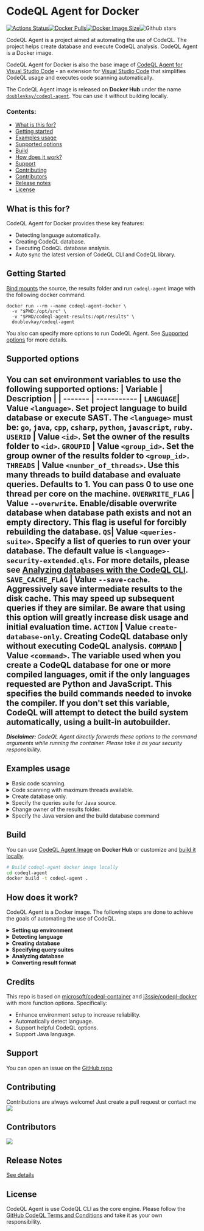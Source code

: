 # CodeQL Agent for Docker
[![Actions Status](https://github.com/docker/compose-cli/workflows/Continuous%20integration/badge.svg)](https://hub.docker.com/repository/docker/doublevkay/codeql-agent)[![Docker Pulls](https://badgen.net/docker/pulls/doublevkay/codeql-agent?icon=docker&label=pulls)](https://hub.docker.com/repository/docker/doublevkay/codeql-agent)[![Docker Image Size](https://badgen.net/docker/size/doublevkay/codeql-agent?icon=docker&label=image%20size)](https://hub.docker.com/repository/docker/doublevkay/codeql-agent)![Github stars](https://badgen.net/github/stars/codeql-agent-project/codeql-agent-docker?icon=github&label=stars)

CodeQL Agent is a project aimed at automating the use of CodeQL. The project helps create database and execute CodeQL analysis. CodeQL Agent is a Docker image.

CodeQL Agent for Docker is also the base image of [CodeQL Agent for Visual Studio Code](https://github.com/vovikhangcdv/codeql-agent-extension) - an extension for [Visual Studio Code](https://code.visualstudio.com/) that simplifies CodeQL usage and executes code scanning automatically.

The CodeQL Agent image is released on **Docker Hub** under the name [`doublevkay/codeql-agent`](https://hub.docker.com/repository/docker/doublevkay/codeql-agent). You can use it without building locally.


### Contents:
  - [What is this for?](#what-is-this-for)
  - [Getting started](#getting-started)
  - [Examples usage](#examples-usage)
  - [Supported options](#supported-options)
  - [Build](#build)
  - [How does it work?](#how-does-it-work)
  - [Support](#support)
  - [Contributing](#contributing)
  - [Contributors](#contributors)
  - [Release notes](#release-notes)
  - [License](#license)


## What is this for?

CodeQL Agent for Docker provides these key features:
- Detecting language automatically.
- Creating CodeQL database.
- Executing CodeQL database analysis.
- Auto sync the latest version of CodeQL CLI and CodeQL library.

## Getting Started
[Bind mounts](https://docs.docker.com/storage/bind-mounts/) the source, the results folder and run `codeql-agent` image with the following docker command.

```console
docker run --rm --name codeql-agent-docker \
  -v "$PWD:/opt/src" \
  -v "$PWD/codeql-agent-results:/opt/results" \
  doublevkay/codeql-agent
```

You also can specify more options to run CodeQL Agent. See [Supported options](#supported-options) for more details. 


## Supported options
You can set environment variables to use the following supported options:
| Variable  | Description |
| ------- | ----------- |
`LANGUAGE`| Value `<language>`. Set project language to build database or execute SAST. The `<language>` must be: `go`, `java`, `cpp`, `csharp`, `python`, `javascript`, `ruby`.
`USERID` | Value `<id>`. Set the owner of the results folder to `<id>`.
`GROUPID` | Value `<group_id>`. Set the group owner of the results folder to `<group_id>`.
`THREADS` | Value `<number_of_threads>`. Use this many threads to build database and evaluate queries. Defaults to 1. You can pass 0 to use one thread per core on the machine.
`OVERWRITE_FLAG` | Value `--overwrite`. Enable/disable overwrite database when database path exists and not an empty directory. This flag is useful for forcibly rebuilding the database.
`QS`| Value `<queries-suite>`. Specify a list of queries to run over your database. The default value is `<language>-security-extended.qls`. For more details, please see [Analyzing databases with the CodeQL CLI](https://codeql.github.com/docs/codeql-cli/analyzing-databases-with-the-codeql-cli/#running-codeql-database-analyze).
`SAVE_CACHE_FLAG` | Value `--save-cache`. Aggressively save intermediate results to the disk cache. This may speed up subsequent queries if they are similar. Be aware that using this option will greatly increase disk usage and initial evaluation time. 
`ACTION` | Value `create-database-only`. Creating CodeQL database only without executing CodeQL analysis.
`COMMAND` | Value `<command>`. The variable used when you create a CodeQL database for one or more compiled languages, omit if the only languages requested are Python and JavaScript. This specifies the build commands needed to invoke the compiler. If you don't set this variable, CodeQL will attempt to detect the build system automatically, using a built-in autobuilder. 
-----

***Disclaimer:** CodeQL Agent directly forwards these options to the command arguments while running the container. Please take it as your security responsibility.*


## Examples usage

<details>
    <summary>Basic code scanning.</summary>

```bash
docker run --rm --name codeql-agent-docker \
  -v "$PWD:/opt/src" \
  -v "$PWD/codeql-agent-results:/opt/results" \
  doublevkay/codeql-agent
```
</details>

<details>
    <summary>Code scanning with maximum threads available.</summary>

```bash
docker run --rm --name codeql-agent-docker \
  -v "$PWD:/opt/src" \
  -v "$PWD/codeql-agent-results:/opt/results" \
  -e "THREADS=0" \
  doublevkay/codeql-agent
```
  </details>

<details>
    <summary>Create database only.</summary>

```bash
docker run --rm --name codeql-agent-docker \
  -v "$PWD:/opt/src" \
  -v "$PWD/codeql-agent-results:/opt/results" \
  -e "ACTION=create-database-only" \
  doublevkay/codeql-agent
```
  </details>

<details>
    <summary>Specify the queries suite for Java source.</summary>

```bash
docker run --rm --name codeql-agent-docker \
  -v "$PWD:/opt/src" \
  -v "$PWD/codeql-agent-results:/opt/results" \
  -e "LANGUAGE=java" \
  -e "QS=java-security-and-quality.qls" \
  doublevkay/codeql-agent
```
</details>

<details>
    <summary>Change owner of the results folder.</summary>
    Because CodeQL Agent runs the script as root in Docker containers. So maybe you need to change the results folder owner to your own.

```bash
docker run --rm --name codeql-agent-docker \
  -v "$PWD:/opt/src" \
  -v "$PWD/codeql-agent-results:/opt/results" \
  -e "USERID=$(id -u ${USER})" -e "GROUPID=$(id -g ${USER}) \
  doublevkay/codeql-agent
```
</details>

<details>
    <summary> Specify the Java version and the build database command </summary>

By default, we use JDK 11 and Maven 3.6.3 for the CodeQL agent image. We can change the versions of Java and Maven by mounting a volume and setting the JAVA_HOME and MAVEN_HOME environment variables in the CodeQL agent container. For example:

1. Create a Dockerfile (named Dockerfile-java) for the specific versions of Java and Maven, and place it in the directory that will be used for mounting later:
   ```Dockerfile
    FROM --platform=amd64 maven:3-jdk-8-slim

    RUN mkdir -p /opt/jdk/ /opt/maven/

    RUN cp -r $JAVA_HOME/* /opt/jdk/

    RUN cp -r $MAVEN_HOME/* /opt/maven/

    CMD ["echo"]
   ```
2. Build and run the Docker container, mounting the JDK and Maven directories to the respective volumes:
   ```bash
    docker buildx build -t codeql-java -f Dockerfile-java .
    docker run --rm  -v "jdkvol:/opt/jdk" -v "mavenvol:/opt/maven" codeql-java
   ```
3. Finally, run codeql-agent container with mounted volumes and set env variable JAVA_HOME, MAVEN_HOME to the mounted volumes

  ```bash
  docker run --rm --name codeql-agent-docker \
    -v "$PWD:/opt/src" \
    -v "$PWD/codeql-agent-results:/opt/results" \
    -v "jdkvol:/opt/jdk" \
    -v "mavenvol:/opt/maven" \
    -e "LANGUAGE=java" \
    -e "JAVA_HOME=/opt/jdk" \
    -e "MAVEN_HOME=/opt/maven" \
    -e "COMMAND=mvn clean install" \
    doublevkay/codeql-agent
  ```
</details>

## Build
You can use [CodeQL Agent Image](https://hub.docker.com/repository/docker/doublevkay/codeql-agent) on **Docker Hub** or customize and [build it locally](#build-locally).
```bash
# Build codeql-agent docker image locally 
cd codeql-agent
docker build -t codeql-agent .
```


## How does it work?
CodeQL Agent is a Docker image. The following steps are done to achieve the goals of automating the use of CodeQL. 

<details><summary><b>Setting up environment</b></summary>

>In this step, the image prepares the environment for executing CodeQL. It includes: using Ubuntu base image; downloading and installing [CodeQL Bundle](https://github.com/github/codeql-action/releases) (which contains the CodeQL CLI and the precompiled library queries to reduce the CodeQL execution time); installing necessary softwares such as `java`, `maven`, `nodejs`, `typescript`,... to create a CodeQL database successfully.

</details>

<details> <summary><b> Detecting language</b></summary>

>CodeQL Agent uses [github/linguist](https://github.com/github/linguist) to detect the source code language.

</details>

<details> <summary><b> Creating database </b></summary>

> CodeQL Agent runs the CodeQL create database command.
  ```bash
  codeql database create --threads=$THREADS --language=$LANGUAGE $COMMAND $DB -s $SRC $OVERWRITE_FLAG
  ```

</details>

<details> <summary><b> Specifying  query suites </b></summary>

> Analyzing databases requires specifying a query suite. According to the goals of application static application security testing (SAST) goals, CodeQL Agent uses `<language>-security-extended.qls` as the default query suite.

</details>

<details> <summary><b> Analyzing database </b></summary>

> CodeQL Agent runs the CodeQL database analysis command.
```bash
codeql database analyze --format=$FORMAT --threads=$THREADS $SAVE_CACHE_FLAG --output=$OUTPUT/issues.$FORMAT $DB $QS
``` 

</details>

<details> <summary><b> Converting result format </b></summary>

>CodeQL Agent will convert the CodeQL result from [SARIF format](http://docs.oasis-open.org/sarif/sarif/v2.0/csprd01/sarif-v2.0-csprd01.html) to [Security Report Schemas](https://gitlab.com/gitlab-org/security-products/security-report-schemas) (provided by Gitlab). This step is done by mapping the fields of two formats. The details of implementation are in the [sarif2sast](https://github.com/vovikhangcdv/codeql-agent/blob/main/scripts/sarif2sast.py) script. You can use this script independently as a workaround to solve the [Gitlab Issue 118496](https://gitlab.com/gitlab-org/gitlab/-/issues/118496).

</details>

## Credits
This repo is based on [microsoft/codeql-container](https://github.com/microsoft/codeql-container) and [j3ssie/codeql-docker](https://github.com/j3ssie/codeql-docker) with more function options. Specifically:
- Enhance environment setup to increase reliability.
- Automatically detect language.
- Support helpful CodeQL options.
- Support Java language. 

## Support

You can open an issue on the [GitHub repo](https://github.com/codeql-agent-project/codeql-agent-docker/issues)

## Contributing

Contributions are always welcome! Just create a pull request or contact me  <a href="https://twitter.com/doublevkay">
    <img src="https://img.shields.io/twitter/url?style=for-the-badge&label=%40doublevkay&logo=twitter&logoColor=00AEFF&labelColor=black&color=7fff00&url=https%3A%2F%2Ftwitter.com%2Fdoublevkay">  </a>

## Contributors
<a href="https://github.com/vovikhangcdv/codeql-agent-extension/graphs/contributors">
  <img src="https://contrib.rocks/image?repo=codeql-agent-project/codeql-agent-docker" />
</a>

## Release Notes

[See details](https://github.com/codeql-agent-project/codeql-agent-docker/releases)

## License

CodeQL Agent is use CodeQL CLI as the core engine. Please follow the [GitHub CodeQL Terms and Conditions](https://github.com/github/codeql-cli-binaries/blob/main/LICENSE.md) and take it as your own responsibility.
